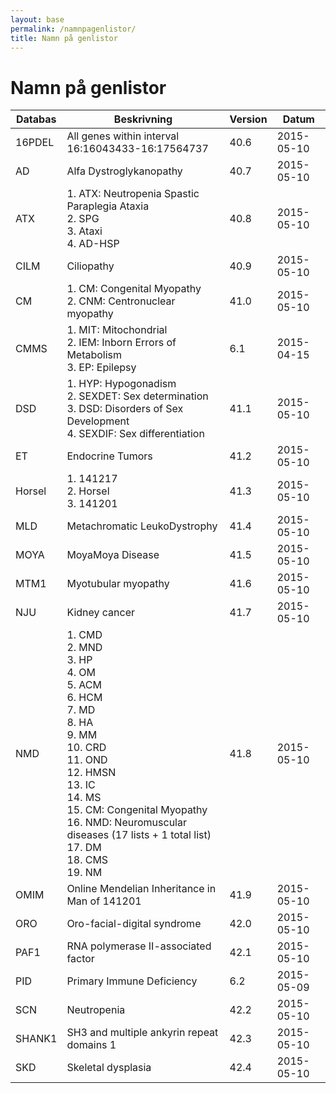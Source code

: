 ```yaml
---
layout: base
permalink: /namnpagenlistor/
title: Namn på genlistor
---
```


# Namn på genlistor

|Databas|Beskrivning|Version|Datum|
|---|---|---|---|
|16PDEL|All genes within interval 16:16043433-16:17564737|40.6|2015-05-10|
|AD|Alfa Dystroglykanopathy|40.7|2015-05-10|
|ATX|1. ATX: Neutropenia Spastic Paraplegia Ataxia<br />2. SPG<br />3. Ataxi<br />4. AD-HSP<br />|40.8|2015-05-10|
|CILM|Ciliopathy|40.9|2015-05-10|
|CM|1. CM: Congenital Myopathy<br />2. CNM: Centronuclear myopathy<br />|41.0|2015-05-10|
|CMMS|1. MIT: Mitochondrial<br />2. IEM: Inborn Errors of Metabolism<br />3. EP: Epilepsy<br />|6.1|2015-04-15|
|DSD|1. HYP: Hypogonadism<br />2. SEXDET: Sex determination<br />3. DSD: Disorders of Sex Development<br />4. SEXDIF: Sex differentiation<br />|41.1|2015-05-10|
|ET|Endocrine Tumors|41.2|2015-05-10|
|Horsel|1. 141217<br />2. Horsel<br />3. 141201<br />|41.3|2015-05-10|
|MLD|Metachromatic LeukoDystrophy|41.4|2015-05-10|
|MOYA|MoyaMoya Disease|41.5|2015-05-10|
|MTM1|Myotubular myopathy|41.6|2015-05-10|
|NJU|Kidney cancer|41.7|2015-05-10|
|NMD|1. CMD<br />2. MND<br />3. HP<br />4. OM<br />5. ACM<br />6. HCM<br />7. MD<br />8. HA<br />9. MM<br />10. CRD<br />11. OND<br />12. HMSN<br />13. IC<br />14. MS<br />15. CM: Congenital Myopathy<br />16. NMD: Neuromuscular diseases (17 lists + 1 total list)<br />17. DM<br />18. CMS<br />19. NM<br />|41.8|2015-05-10|
|OMIM|Online Mendelian Inheritance in Man of 141201|41.9|2015-05-10|
|ORO|Oro-facial-digital syndrome|42.0|2015-05-10|
|PAF1|RNA polymerase II-associated factor|42.1|2015-05-10|
|PID|Primary Immune Deficiency|6.2|2015-05-09|
|SCN|Neutropenia|42.2|2015-05-10|
|SHANK1|SH3 and multiple ankyrin repeat domains 1|42.3|2015-05-10|
|SKD|Skeletal dysplasia|42.4|2015-05-10|

